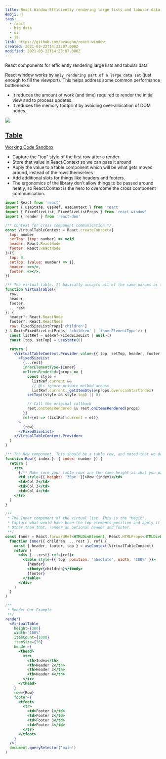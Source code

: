 ```yaml
---
title: React Window-Efficiently rendering large lists and tabular data
emoji: 📝
tags:
  - react
  - big data
  - ui
  - js
link: https://github.com/bvaughn/react-window
created: 2021-03-22T14:23:07.000Z
modified: 2021-03-22T14:23:07.000Z
---
```


React components for efficiently rendering large lists and tabular data

React window works by `only rendering part of a large data set` (just enough to fill the viewport). This helps address some common performance bottlenecks:

- It reduces the amount of work (and time) required to render the initial view and to process updates.
- It reduces the memory footprint by avoiding over-allocation of DOM nodes.

![](https://imgs.developpaper.com/imgs/vl.png)

## [Table](https://github.com/bvaughn/react-window/issues/60#issuecomment-588397239)

[Working Code Sandbox](codesandbox.io/s/react-window-with-table-elements-d861o)

- Capture the "top" style of the first row after a render
- Store that value in React.Context so we can pass it around
- Apply the value to a table component which will be what gets moved around, instead of the rows themselves
- Add additional slots for things like headers and footers.
- The ergonomics of the library don't allow things to be passed around neatly, so React.Context is the hero to overcome the cross component communication.

```jsx
import React from 'react'
import { useState, useRef, useContext } from 'react'
import { FixedSizeList, FixedSizeListProps } from 'react-window'
import { render } from 'react-dom'

/** Context for cross component communication */
const VirtualTableContext = React.createContext<{
  top: number
  setTop: (top: number) => void
  header: React.ReactNode
  footer: React.ReactNode
}>({
  top: 0,
  setTop: (value: number) => {},
  header: <></>,
  footer: <></>,
})

/** The virtual table. It basically accepts all of the same params as the original FixedSizeList.*/
function VirtualTable({
  row,
  header,
  footer,
  ...rest
}: {
  header?: React.ReactNode
  footer?: React.ReactNode
  row: FixedSizeListProps['children']
} & Omit<FixedSizeListProps, 'children' | 'innerElementType'>) {
  const listRef = useRef<FixedSizeList | null>()
  const [top, setTop] = useState(0)

  return (
    <VirtualTableContext.Provider value={{ top, setTop, header, footer }}>
      <FixedSizeList
        {...rest}
        innerElementType={Inner}
        onItemsRendered={props => {
          const style =
            listRef.current &&
            // @ts-ignore private method access
            listRef.current._getItemStyle(props.overscanStartIndex)
          setTop((style && style.top) || 0)

          // Call the original callback
          rest.onItemsRendered && rest.onItemsRendered(props)
        }}
        ref={el => (listRef.current = el)}
      >
        {row}
      </FixedSizeList>
    </VirtualTableContext.Provider>
  )
}

/** The Row component. This should be a table row, and noted that we don't use the style that regular `react-window` examples pass in.*/
function Row({ index }: { index: number }) {
  return (
    <tr>
      {/** Make sure your table rows are the same height as what you passed into the list... */}
      <td style={{ height: '36px' }}>Row {index}</td>
      <td>Col 2</td>
      <td>Col 3</td>
      <td>Col 4</td>
    </tr>
  )
}

/**
 * The Inner component of the virtual list. This is the "Magic".
 * Capture what would have been the top elements position and apply it to the table.
 * Other than that, render an optional header and footer.
 **/
const Inner = React.forwardRef<HTMLDivElement, React.HTMLProps<HTMLDivElement>>(
  function Inner({ children, ...rest }, ref) {
    const { header, footer, top } = useContext(VirtualTableContext)
    return (
      <div {...rest} ref={ref}>
        <table style={{ top, position: 'absolute', width: '100%' }}>
          {header}
          <tbody>{children}</tbody>
          {footer}
        </table>
      </div>
    )
  }
)

/**
 * Render Our Example
 **/
render(
  <VirtualTable
    height={300}
    width="100%"
    itemCount={1000}
    itemSize={36}
    header={
      <thead>
        <tr>
          <th>Index</th>
          <th>Header 2</th>
          <th>Header 3</th>
          <th>Header 4</th>
        </tr>
      </thead>
    }
    row={Row}
    footer={
      <tfoot>
        <tr>
          <td>Footer 1</td>
          <td>Footer 2</td>
          <td>Footer 3</td>
          <td>Footer 4</td>
        </tr>
      </tfoot>
    }
  />,
  document.querySelector('main')
)

```
